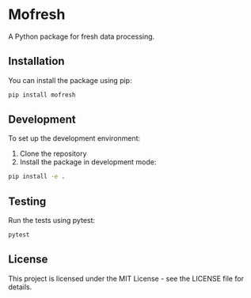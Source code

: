 # Mofresh

A Python package for fresh data processing.

## Installation

You can install the package using pip:

```bash
pip install mofresh
```

## Development

To set up the development environment:

1. Clone the repository
2. Install the package in development mode:
```bash
pip install -e .
```

## Testing

Run the tests using pytest:

```bash
pytest
```

## License

This project is licensed under the MIT License - see the LICENSE file for details.

